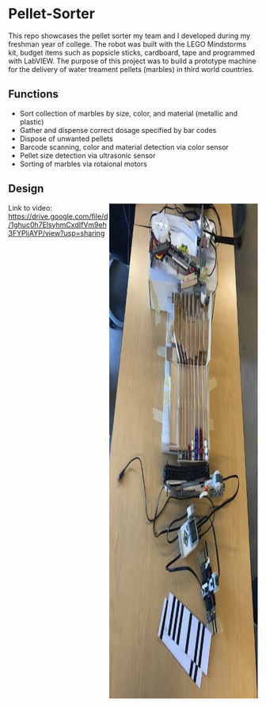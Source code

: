 # Pellet-Sorter
This repo showcases the pellet sorter my team and I developed during my freshman year of college. The robot was built with the LEGO Mindstorms kit, budget items such as popsicle sticks, cardboard, tape and programmed with LabVIEW. The purpose of this project was to build a prototype machine for the delivery of water treament pellets (marbles) in third world countries. 

## Functions
  * Sort collection of marbles by size, color, and material (metallic and plastic)
  * Gather and dispense correct dosage specified by bar codes
  * Dispose of unwanted pellets
  * Barcode scanning, color and material detection via color sensor
  * Pellet size detection via ultrasonic sensor
  * Sorting of marbles via rotaional motors

## Design
<img align="right" width="300" height="1000" src="images/pellet.png">

Link to video:
https://drive.google.com/file/d/1ghuc0h7ElsyhmCxdIfVm9eh3FYPljAYP/view?usp=sharing
